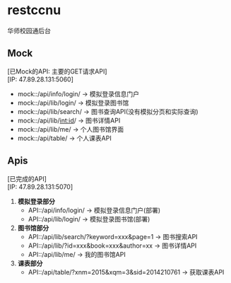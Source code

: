 # restccnu

华师校园通后台

## Mock
[已Mock的API: 主要的GET请求API]<br/>
[IP: 47.89.28.131:5060]

+ mock::/api/info/login/ -> 模拟登录信息门户
+ mock::/api/lib/login/ -> 模拟登录图书馆
+ mock::/api/lib/search/ -> 图书查询API(没有模拟分页和实际查询)
+ mock::/api/lib/<int:id>/ -> 图书详情API
+ mock::/api/lib/me/ -> 个人图书馆界面
+ mock::/api/table/ -> 个人课表API

## Apis
[已完成的API] <br/>
[IP: 47.89.28.131:5070]

1. **模拟登录部分**
    + API::/api/info/login/                             -> 模拟登录信息门户(部署)
    + API::/api/lib/login/                              -> 模拟登录图书馆(部署)
2. **图书馆部分**
    + API::/api/lib/search/?keyword=xxx&page=1          -> 图书搜索API
    + API::/api/lib/?id=xxx&book=xxx&author=xx          -> 图书详情API
    + API::/api/lib/me/                                 -> 我的图书馆API
3. **课表部分**
    + API::/api/table/?xnm=2015&xqm=3&sid=2014210761    -> 获取课表API
